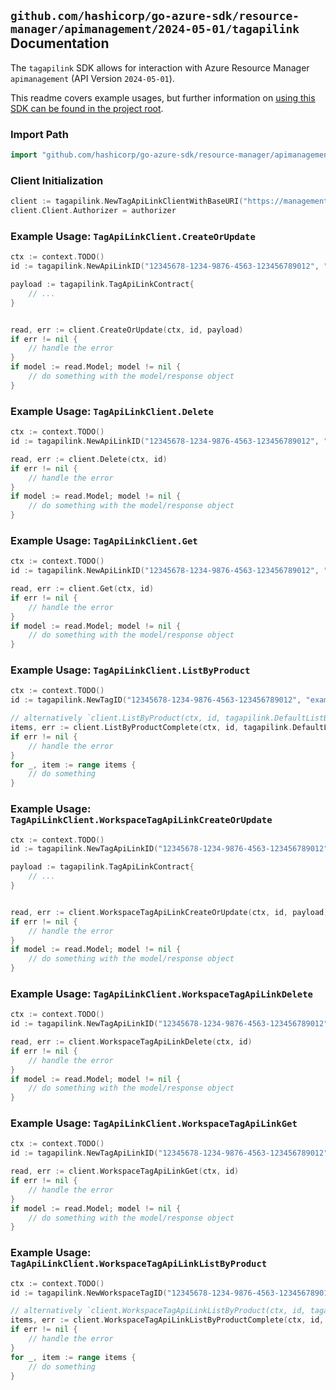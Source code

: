 
## `github.com/hashicorp/go-azure-sdk/resource-manager/apimanagement/2024-05-01/tagapilink` Documentation

The `tagapilink` SDK allows for interaction with Azure Resource Manager `apimanagement` (API Version `2024-05-01`).

This readme covers example usages, but further information on [using this SDK can be found in the project root](https://github.com/hashicorp/go-azure-sdk/tree/main/docs).

### Import Path

```go
import "github.com/hashicorp/go-azure-sdk/resource-manager/apimanagement/2024-05-01/tagapilink"
```


### Client Initialization

```go
client := tagapilink.NewTagApiLinkClientWithBaseURI("https://management.azure.com")
client.Client.Authorizer = authorizer
```


### Example Usage: `TagApiLinkClient.CreateOrUpdate`

```go
ctx := context.TODO()
id := tagapilink.NewApiLinkID("12345678-1234-9876-4563-123456789012", "example-resource-group", "serviceValue", "tagIdValue", "apiLinkIdValue")

payload := tagapilink.TagApiLinkContract{
	// ...
}


read, err := client.CreateOrUpdate(ctx, id, payload)
if err != nil {
	// handle the error
}
if model := read.Model; model != nil {
	// do something with the model/response object
}
```


### Example Usage: `TagApiLinkClient.Delete`

```go
ctx := context.TODO()
id := tagapilink.NewApiLinkID("12345678-1234-9876-4563-123456789012", "example-resource-group", "serviceValue", "tagIdValue", "apiLinkIdValue")

read, err := client.Delete(ctx, id)
if err != nil {
	// handle the error
}
if model := read.Model; model != nil {
	// do something with the model/response object
}
```


### Example Usage: `TagApiLinkClient.Get`

```go
ctx := context.TODO()
id := tagapilink.NewApiLinkID("12345678-1234-9876-4563-123456789012", "example-resource-group", "serviceValue", "tagIdValue", "apiLinkIdValue")

read, err := client.Get(ctx, id)
if err != nil {
	// handle the error
}
if model := read.Model; model != nil {
	// do something with the model/response object
}
```


### Example Usage: `TagApiLinkClient.ListByProduct`

```go
ctx := context.TODO()
id := tagapilink.NewTagID("12345678-1234-9876-4563-123456789012", "example-resource-group", "serviceValue", "tagIdValue")

// alternatively `client.ListByProduct(ctx, id, tagapilink.DefaultListByProductOperationOptions())` can be used to do batched pagination
items, err := client.ListByProductComplete(ctx, id, tagapilink.DefaultListByProductOperationOptions())
if err != nil {
	// handle the error
}
for _, item := range items {
	// do something
}
```


### Example Usage: `TagApiLinkClient.WorkspaceTagApiLinkCreateOrUpdate`

```go
ctx := context.TODO()
id := tagapilink.NewTagApiLinkID("12345678-1234-9876-4563-123456789012", "example-resource-group", "serviceValue", "workspaceIdValue", "tagIdValue", "apiLinkIdValue")

payload := tagapilink.TagApiLinkContract{
	// ...
}


read, err := client.WorkspaceTagApiLinkCreateOrUpdate(ctx, id, payload)
if err != nil {
	// handle the error
}
if model := read.Model; model != nil {
	// do something with the model/response object
}
```


### Example Usage: `TagApiLinkClient.WorkspaceTagApiLinkDelete`

```go
ctx := context.TODO()
id := tagapilink.NewTagApiLinkID("12345678-1234-9876-4563-123456789012", "example-resource-group", "serviceValue", "workspaceIdValue", "tagIdValue", "apiLinkIdValue")

read, err := client.WorkspaceTagApiLinkDelete(ctx, id)
if err != nil {
	// handle the error
}
if model := read.Model; model != nil {
	// do something with the model/response object
}
```


### Example Usage: `TagApiLinkClient.WorkspaceTagApiLinkGet`

```go
ctx := context.TODO()
id := tagapilink.NewTagApiLinkID("12345678-1234-9876-4563-123456789012", "example-resource-group", "serviceValue", "workspaceIdValue", "tagIdValue", "apiLinkIdValue")

read, err := client.WorkspaceTagApiLinkGet(ctx, id)
if err != nil {
	// handle the error
}
if model := read.Model; model != nil {
	// do something with the model/response object
}
```


### Example Usage: `TagApiLinkClient.WorkspaceTagApiLinkListByProduct`

```go
ctx := context.TODO()
id := tagapilink.NewWorkspaceTagID("12345678-1234-9876-4563-123456789012", "example-resource-group", "serviceValue", "workspaceIdValue", "tagIdValue")

// alternatively `client.WorkspaceTagApiLinkListByProduct(ctx, id, tagapilink.DefaultWorkspaceTagApiLinkListByProductOperationOptions())` can be used to do batched pagination
items, err := client.WorkspaceTagApiLinkListByProductComplete(ctx, id, tagapilink.DefaultWorkspaceTagApiLinkListByProductOperationOptions())
if err != nil {
	// handle the error
}
for _, item := range items {
	// do something
}
```
